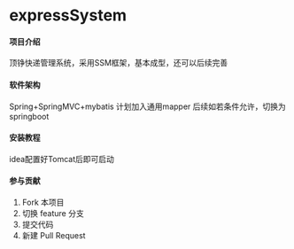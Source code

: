 # expressSystem

#### 项目介绍
顶铮快递管理系统，采用SSM框架，基本成型，还可以后续完善

#### 软件架构
Spring+SpringMVC+mybatis
计划加入通用mapper
后续如若条件允许，切换为springboot

#### 安装教程
idea配置好Tomcat后即可启动

#### 参与贡献
1. Fork 本项目
2. 切换 feature 分支
3. 提交代码
4. 新建 Pull Request
